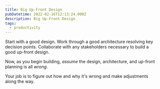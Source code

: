 ```yaml
---
title: Big Up-Front Design
pubDatetime: 2022-02-16T12:13:24.000Z
description: Big Up-Front Design
tags:
  - productivity
---
```


Start with a good design. Work through a good architecture resolving key decision points. Collaborate with any stakeholders necessary to build a good up-front design.

Now, as you begin building, _assume_ the design, architecture, and up-front planning is all _wrong_.

Your job is to figure out how and why it's wrong and make adjustments along the way.
